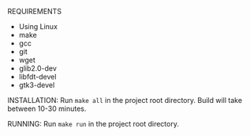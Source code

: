 REQUIREMENTS
* Using Linux
* make
* gcc
* git
* wget
* glib2.0-dev
* libfdt-devel
* gtk3-devel

INSTALLATION:
Run `make all` in the project root directory.
Build will take between 10-30 minutes.

RUNNING:
Run `make run` in the project root directory.